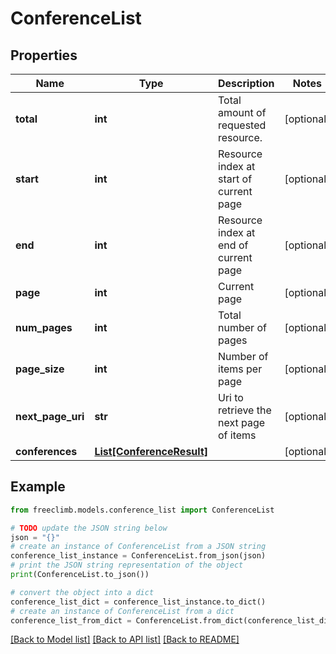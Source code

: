 # ConferenceList


## Properties

Name | Type | Description | Notes
------------ | ------------- | ------------- | -------------
**total** | **int** | Total amount of requested resource. | [optional] 
**start** | **int** | Resource index at start of current page | [optional] 
**end** | **int** | Resource index at end of current page | [optional] 
**page** | **int** | Current page | [optional] 
**num_pages** | **int** | Total number of pages | [optional] 
**page_size** | **int** | Number of items per page | [optional] 
**next_page_uri** | **str** | Uri to retrieve the next page of items | [optional] 
**conferences** | [**List[ConferenceResult]**](ConferenceResult.md) |  | [optional] 

## Example

```python
from freeclimb.models.conference_list import ConferenceList

# TODO update the JSON string below
json = "{}"
# create an instance of ConferenceList from a JSON string
conference_list_instance = ConferenceList.from_json(json)
# print the JSON string representation of the object
print(ConferenceList.to_json())

# convert the object into a dict
conference_list_dict = conference_list_instance.to_dict()
# create an instance of ConferenceList from a dict
conference_list_from_dict = ConferenceList.from_dict(conference_list_dict)
```
[[Back to Model list]](../README.md#documentation-for-models) [[Back to API list]](../README.md#documentation-for-api-endpoints) [[Back to README]](../README.md)


